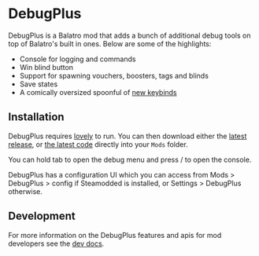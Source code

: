 # DebugPlus
DebugPlus is a Balatro mod that adds a bunch of additional debug tools on top of Balatro's built in ones. Below are some of the highlights:

- Console for logging and commands
- Win blind button
- Support for spawning vouchers, boosters, tags and blinds
- Save states
- A comically oversized spoonful of [new keybinds](keys.txt)

## Installation
DebugPlus requires [lovely](https://github.com/ethangreen-dev/lovely-injector) to run. You can then download either the [latest release](https://github.com/WilsontheWolf/DebugPlus/releases), or [the latest code](https://github.com/WilsontheWolf/DebugPlus/archive/refs/heads/master.zip) directly into your `Mods` folder.

You can hold tab to open the debug menu and press / to open the console.

DebugPlus has a configuration UI which you can access from Mods > DebugPlus > config if Steamodded is installed, or Settings > DebugPlus otherwise.

## Development
For more information on the DebugPlus features and apis for mod developers see the [dev docs](docs/dev.md).
